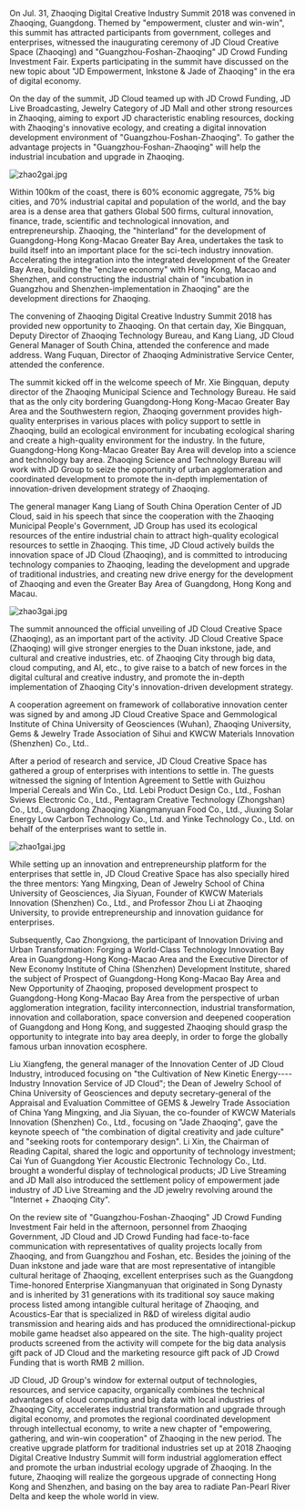 On Jul. 31, Zhaoqing Digital Creative Industry Summit 2018 was convened in Zhaoqing, Guangdong. Themed by "empowerment, cluster and win-win", this summit has attracted participants from government, colleges and enterprises, witnessed the inaugurating ceremony of JD Cloud Creative Space (Zhaoqing) and "Guangzhou-Foshan-Zhaoqing" JD Crowd Funding Investment Fair. Experts participating in the summit have discussed on the new topic about "JD Empowerment, Inkstone & Jade of Zhaoqing" in the era of digital economy.

On the day of the summit, JD Cloud teamed up with JD Crowd Funding, JD Live Broadcasting, Jewelry Category of JD Mall and other strong resources in Zhaoqing, aiming to export JD characteristic enabling resources, docking with Zhaoqing's innovative ecology, and creating a digital innovation development environment of "Guangzhou-Foshan-Zhaoqing". To gather the advantage projects in "Guangzhou-Foshan-Zhaoqing" will help the industrial incubation and upgrade in Zhaoqing.

![zhao2gai.jpg]()

Within 100km of the coast, there is 60% economic aggregate, 75% big cities, and 70% industrial capital and population of the world, and the bay area is a dense area that gathers Global 500 firms, cultural innovation, finance, trade, scientific and technological innovation, and entrepreneurship. Zhaoqing, the "hinterland" for the development of Guangdong-Hong Kong-Macao Greater Bay Area, undertakes the task to build itself into an important place for the sci-tech industry innovation. Accelerating the integration into the integrated development of the Greater Bay Area, building the "enclave economy" with Hong Kong, Macao and Shenzhen, and constructing the industrial chain of "incubation in Guangzhou and Shenzhen-implementation in Zhaoqing" are the development directions for Zhaoqing.

The convening of Zhaoqing Digital Creative Industry Summit 2018 has provided new opportunity to Zhaoqing. On that certain day, Xie Bingquan, Deputy Director of Zhaoqing Technology Bureau, and Kang Liang, JD Cloud General Manager of South China, attended the conference and made address. Wang Fuquan, Director of Zhaoqing Administrative Service Center, attended the conference.

The summit kicked off in the welcome speech of Mr. Xie Bingquan, deputy director of the Zhaoqing Municipal Science and Technology Bureau. He said that as the only city bordering Guangdong-Hong Kong-Macao Greater Bay Area and the Southwestern region, Zhaoqing government provides high-quality enterprises in various places with policy support to settle in Zhaoqing, build an ecological environment for incubating ecological sharing and create a high-quality environment for the industry. In the future, Guangdong-Hong Kong-Macao Greater Bay Area will develop into a science and technology bay area. Zhaoqing Science and Technology Bureau will work with JD Group to seize the opportunity of urban agglomeration and coordinated development to promote the in-depth implementation of innovation-driven development strategy of Zhaoqing.

The general manager Kang Liang of South China Operation Center of JD Cloud, said in his speech that since the cooperation with the Zhaoqing Municipal People's Government, JD Group has used its ecological resources of the entire industrial chain to attract high-quality ecological resources to settle in Zhaoqing. This time, JD Cloud actively builds the innovation space of JD Cloud (Zhaoqing), and is committed to introducing technology companies to Zhaoqing, leading the development and upgrade of traditional industries, and creating new drive energy for the development of Zhaoqing and even the Greater Bay Area of Guangdong, Hong Kong and Macau.

![zhao3gai.jpg]()

The summit announced the official unveiling of JD Cloud Creative Space (Zhaoqing), as an important part of the activity. JD Cloud Creative Space (Zhaoqing) will give stronger energies to the Duan inkstone, jade, and cultural and creative industries, etc. of Zhaoqing City through big data, cloud computing, and AI, etc., to give raise to a batch of new forces in the digital cultural and creative industry, and promote the in-depth implementation of Zhaoqing City's innovation-driven development strategy.

A cooperation agreement on framework of collaborative innovation center was signed by and among JD Cloud Creative Space and Gemmological Institute of China University of Geosciences (Wuhan), Zhaoqing University, Gems & Jewelry Trade Association of Sihui and KWCW Materials Innovation (Shenzhen) Co., Ltd..

After a period of research and service, JD Cloud Creative Space has gathered a group of enterprises with intentions to settle in. The guests witnessed the signing of Intention Agreement to Settle with Guizhou Imperial Cereals and Win Co., Ltd. Lebi Product Design Co., Ltd., Foshan Sviews Electronic Co., Ltd., Pentagram Creative Technology (Zhongshan) Co., Ltd., Guangdong Zhaoqing Xiangmanyuan Food Co., Ltd., Jiuxing Solar Energy Low Carbon Technology Co., Ltd. and Yinke Technology Co., Ltd. on behalf of the enterprises want to settle in.

![zhao1gai.jpg]()

While setting up an innovation and entrepreneurship platform for the enterprises that settle in, JD Cloud Creative Space has also specially hired the three mentors: Yang Mingxing, Dean of Jewelry School of China University of Geosciences, Jia Siyuan, Founder of KWCW Materials Innovation (Shenzhen) Co., Ltd., and Professor Zhou Li at Zhaoqing University, to provide entrepreneurship and innovation guidance for enterprises.

Subsequently, Cao Zhongxiong, the participant of Innovation Driving and Urban Transformation: Forging a World-Class Technology Innovation Bay Area in Guangdong-Hong Kong-Macao Area and the Executive Director of New Economy Institute of China (Shenzhen) Development Institute, shared the subject of Prospect of Guangdong-Hong Kong-Macao Bay Area and New Opportunity of Zhaoqing, proposed development prospect to Guangdong-Hong Kong-Macao Bay Area from the perspective of urban agglomeration integration, facility interconnection, industrial transformation, innovation and collaboration, space conversion and deepened cooperation of Guangdong and Hong Kong, and suggested Zhaoqing should grasp the opportunity to integrate into bay area deeply, in order to forge the globally famous urban innovation ecosphere.

Liu Xiangfeng, the general manager of the Innovation Center of JD Cloud Industry, introduced focusing on "the Cultivation of New Kinetic Energy---- Industry Innovation Service of JD Cloud"; the Dean of Jewelry School of China University of Geosciences and deputy secretary-general of the Appraisal and Evaluation Committee of GEMS & Jewelry Trade Association of China Yang Mingxing, and Jia Siyuan, the co-founder of KWCW Materials Innovation (Shenzhen) Co., Ltd., focusing on "Jade Zhaoqing", gave the keynote speech of "the combination of digital creativity and jade culture" and "seeking roots for contemporary design". Li Xin, the Chairman of Reading Capital, shared the logic and opportunity of technology investment; Cai Yun of Guangdong Yier Acoustic Electronic Technology Co., Ltd. brought a wonderful display of technological products; JD Live Streaming and JD Mall also introduced the settlement policy of empowerment jade industry of JD Live Streaming and the JD jewelry revolving around the "Internet + Zhaoqing City".

On the review site of "Guangzhou-Foshan-Zhaoqing" JD Crowd Funding Investment Fair held in the afternoon, personnel from Zhaoqing Government, JD Cloud and JD Crowd Funding had face-to-face communication with representatives of quality projects locally from Zhaoqing, and from Guangzhou and Foshan, etc. Besides the joining of the Duan inkstone and jade ware that are most representative of intangible cultural heritage of Zhaoqing, excellent enterprises such as the Guangdong Time-honored Enterprise Xiangmanyuan that originated in Song Dynasty and is inherited by 31 generations with its traditional soy sauce making process listed among intangible cultural heritage of Zhaoqing, and Acoustics-Ear that is specialized in R&D of wireless digital audio transmission and hearing aids and has produced the omnidirectional-pickup mobile game headset also appeared on the site. The high-quality project products screened from the activity will compete for the big data analysis gift pack of JD Cloud and the marketing resource gift pack of JD Crowd Funding that is worth RMB 2 million.

JD Cloud, JD Group's window for external output of technologies, resources, and service capacity, organically combines the technical advantages of cloud computing and big data with local industries of Zhaoqing City, accelerates industrial transformation and upgrade through digital economy, and promotes the regional coordinated development through intellectual economy, to write a new chapter of "empowering, gathering, and win-win cooperation" of Zhaoqing in the new period. The creative upgrade platform for traditional industries set up at 2018 Zhaoqing Digital Creative Industry Summit will form industrial agglomeration effect and promote the urban industrial ecology upgrade of Zhaoqing. In the future, Zhaoqing will realize the gorgeous upgrade of connecting Hong Kong and Shenzhen, and basing on the bay area to radiate Pan-Pearl River Delta and keep the whole world in view.
